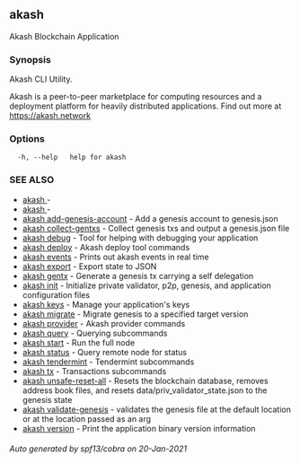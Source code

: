 ## akash

Akash Blockchain Application

### Synopsis

Akash CLI Utility.

Akash is a peer-to-peer marketplace for computing resources and 
a deployment platform for heavily distributed applications. 
Find out more at https://akash.network

### Options

```
  -h, --help   help for akash
```

### SEE ALSO

* [akash ](akash_.md)	 - 
* [akash ](akash_.md)	 - 
* [akash add-genesis-account](akash_add-genesis-account.md)	 - Add a genesis account to genesis.json
* [akash collect-gentxs](akash_collect-gentxs.md)	 - Collect genesis txs and output a genesis.json file
* [akash debug](akash_debug.md)	 - Tool for helping with debugging your application
* [akash deploy](akash_deploy.md)	 - Akash deploy tool commands
* [akash events](akash_events.md)	 - Prints out akash events in real time
* [akash export](akash_export.md)	 - Export state to JSON
* [akash gentx](akash_gentx.md)	 - Generate a genesis tx carrying a self delegation
* [akash init](akash_init.md)	 - Initialize private validator, p2p, genesis, and application configuration files
* [akash keys](akash_keys.md)	 - Manage your application's keys
* [akash migrate](akash_migrate.md)	 - Migrate genesis to a specified target version
* [akash provider](akash_provider.md)	 - Akash provider commands
* [akash query](akash_query.md)	 - Querying subcommands
* [akash start](akash_start.md)	 - Run the full node
* [akash status](akash_status.md)	 - Query remote node for status
* [akash tendermint](akash_tendermint.md)	 - Tendermint subcommands
* [akash tx](akash_tx.md)	 - Transactions subcommands
* [akash unsafe-reset-all](akash_unsafe-reset-all.md)	 - Resets the blockchain database, removes address book files, and resets data/priv_validator_state.json to the genesis state
* [akash validate-genesis](akash_validate-genesis.md)	 - validates the genesis file at the default location or at the location passed as an arg
* [akash version](akash_version.md)	 - Print the application binary version information

###### Auto generated by spf13/cobra on 20-Jan-2021
